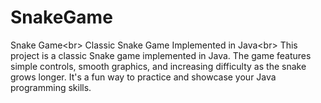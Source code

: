 # SnakeGame
Snake Game&lt;br> Classic Snake Game Implemented in Java&lt;br> This project is a classic Snake game implemented in Java. The game features simple controls, smooth graphics, and increasing difficulty as the snake grows longer. It's a fun way to practice and showcase your Java programming skills.
